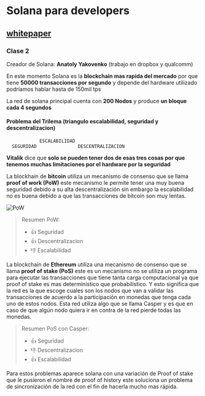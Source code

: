 # Solana para developers

## [whitepaper](https://solana.com/solana-whitepaper.pdf)

### Clase 2

Creador de Solana: **Anatoly Yakovenko** (trabajo en dropbox y qualcomm)

En este momento Solana es la **blockchain mas rapida del mercado** por que tiene **50000 transacciones por segundo** y depende del hardware utilizado podríamos hablar hasta de 150mil tps

La red de solana principal cuenta con **200 Nodos** y produce **un bloque cada 4 segundos**

#### Problema del Trilema (triangulo escalabilidad, seguridad y descentralizacion)

                ESCALABILIDAD
      SEGURIDAD               DESCENTRALIZACION

**Vitalik** dice que **solo se pueden tener dos de esas tres cosas por que tenemos muchas limitaciones por el hardware por la seguridad**

La blockhain de **bitcoin** utiliza un mecanismo de consenso que se llama **proof of work (PoW)** este mecanismo le permite tener una muy buena seguridad debido a su alta descentralización sin embargo la escalabilidad no es buena debido a que las transacciones de bitcoin son muy lentas.

![PoW](https://drive.google.com/file/d/1TNE3w3nUBAyagnVfa-cVsca2r3wUk9Wt/view?usp=sharing)

> Resumen PoW:
>
> - 👍 Seguridad
> - 👍 Descentralizacion
> - 👎 Escalabilidad

La blockchain de **Ethereum** utiliza una mecanismo de consenso que se llama **proof of stake (PoS)** este es un mecanismo no se utiliza un programa para ejecutar las transacciones que tiene tanta carga computacional ya que proof of stake es mas determinístico que probabilístico. Y esto significa que la red es la que escoge cuales son los nodos que van a validar las transacciones de acuerdo a la participación en monedas que tenga cada uno de estos nodos. Esta red utiliza algo que se llama Casper y es que en caso de que algún nodo quiera ir en contra de la red pierde todas las monedas.

> Resumen PoS con Casper:
>
> - 👍 Seguridad
> - 👎 Descentralizacion
> - 👍 Escalabilidad

Para estos problemas aparece solana con una variación de Proof of stake que le pusieron el nombre de proof of history este soluciona un problema de sincronización de la red con el fin de hacerla mucho mas rápida. 
